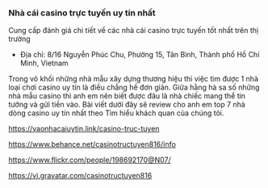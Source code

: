 ### Nhà cái casino trực tuyến uy tín nhất

Cung cấp đánh giá chi tiết về các nhà cái casino trực tuyến tốt nhất trên thị trường

- Địa chỉ: 8/16 Nguyễn Phúc Chu, Phường 15, Tân Bình, Thành phố Hồ Chí Minh, Vietnam

Trong vô khối những nhà mẫu xây dựng thương hiệu thì việc tìm được 1 nhà loại chơi casino uy tín là điều chẳng hề đơn giản. Giữa hằng hà sa số những nhà mẫu casino thì anh em nên biết được đâu là nhà chiếc mang thể tin tưởng và gửi tiền vào. Bài viết dưới đây sẽ review cho anh em top 7 nhà dòng casino uy tín nhất theo Tìm hiểu khách quan của chúng tôi.

https://vaonhacaiuytin.link/casino-truc-tuyen

https://www.behance.net/casinotructuyen816/info

https://www.flickr.com/people/198692170@N07/

https://vi.gravatar.com/casinotructuyen816
